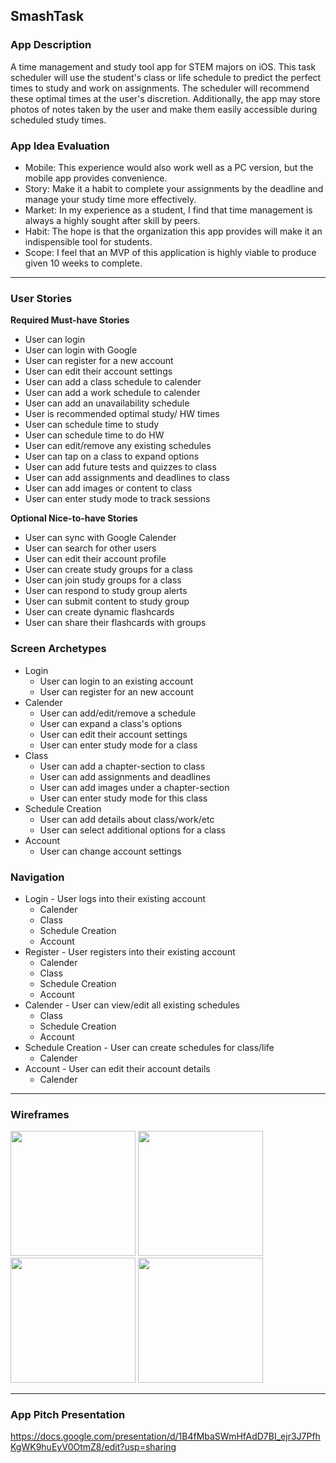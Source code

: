 ## SmashTask

### App Description
A time management and study tool app for STEM majors on iOS. This task scheduler will use the student's class or life schedule to predict the perfect times to study and work on assignments. The scheduler will recommend these optimal times at the user's discretion. Additionally, the app may store photos of notes taken by the user and make them easily accessible during scheduled study times.

### App Idea Evaluation
- Mobile: This experience would also work well as a PC version, but the mobile app provides convenience.
- Story: Make it a habit to complete your assignments by the deadline and manage your study time more effectively.
- Market: In my experience as a student, I find that time management is always a highly sought after skill by peers.
- Habit: The hope is that the organization this app provides will make it an indispensible tool for students.
- Scope: I feel that an MVP of this application is highly viable to produce given 10 weeks to complete.

---

### User Stories
**Required Must-have Stories**
  - User can login
  - User can login with Google
  - User can register for a new account
  - User can edit their account settings
  - User can add a class schedule to calender
  - User can add a work schedule to calender
  - User can add an unavailability schedule
  - User is recommended optimal study/ HW times
  - User can schedule time to study
  - User can schedule time to do HW
  - User can edit/remove any existing schedules
  - User can tap on a class to expand options
  - User can add future tests and quizzes to class
  - User can add assignments and deadlines to class
  - User can add images or content to class
  - User can enter study mode to track sessions

**Optional Nice-to-have Stories**
  - User can sync with Google Calender
  - User can search for other users
  - User can edit their account profile
  - User can create study groups for a class
  - User can join study groups for a class
  - User can respond to study group alerts
  - User can submit content to study group
  - User can create dynamic flashcards
  - User can share their flashcards with groups

### Screen Archetypes
  - Login
    - User can login to an existing account
    - User can register for an new account
  - Calender
    - User can add/edit/remove a schedule
    - User can expand a class's options
    - User can edit their account settings
    - User can enter study mode for a class
  - Class
    - User can add a chapter-section to class
    - User can add assignments and deadlines
    - User can add images under a chapter-section
    - User can enter study mode for this class
  - Schedule Creation
    - User can add details about class/work/etc
    - User can select additional options for a class
  - Account
    - User can change account settings

### Navigation
  - Login - User logs into their existing account
    - Calender
    - Class
    - Schedule Creation
    - Account
  - Register - User registers into their existing account
    - Calender
    - Class
    - Schedule Creation
    - Account
  - Calender - User can view/edit all existing schedules
    - Class
    - Schedule Creation
    - Account
  - Schedule Creation - User can create schedules for class/life
    - Calender
  - Account - User can edit their account details
    - Calender

---

### Wireframes
<img src="https://i.imgur.com/BW0wdFq.png" width=200> <img src="https://i.imgur.com/GURIVIV.png" width=200> <img src="https://i.imgur.com/evLzo4X.png" width=200> <img src="https://i.imgur.com/HE3YH2T.png" width=200>

---

### App Pitch Presentation
https://docs.google.com/presentation/d/1B4fMbaSWmHfAdD7BI_ejr3J7PfhKgWK9huEyV0OtmZ8/edit?usp=sharing
